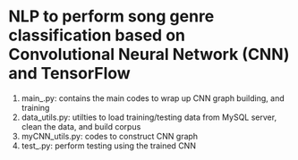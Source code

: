 # NLP to perform song genre classification based on Convolutional Neural Network (CNN) and TensorFlow
1. main_.py: contains the main codes to wrap up CNN graph building, and training
2. data_utils.py: utilties to load training/testing data from MySQL server, clean the data, and build corpus
3. myCNN_utils.py: codes to construct CNN graph
4. test_.py: perform testing using the trained CNN


